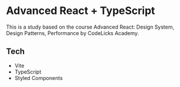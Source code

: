 # Advanced React + TypeScript

This is a study based on the course Advanced React: Design System, Design Patterns, Performance by CodeLicks Academy.

## Tech

- Vite
- TypeScript
- Styled Components
